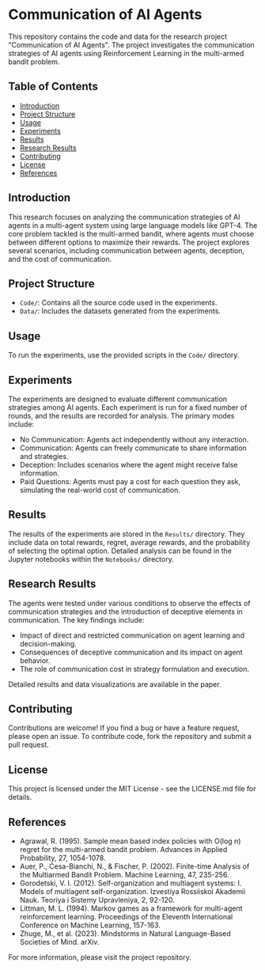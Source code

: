 # Communication of AI Agents

This repository contains the code and data for the research project "Communication of AI Agents". The project investigates the communication strategies of AI agents using Reinforcement Learning in the multi-armed bandit problem.

## Table of Contents

- [Introduction](#introduction)
- [Project Structure](#project-structure)
- [Usage](#usage)
- [Experiments](#experiments)
- [Results](#results)
- [Research Results](#research-results)
- [Contributing](#contributing)
- [License](#license)
- [References](#references)

## Introduction

This research focuses on analyzing the communication strategies of AI agents in a multi-agent system using large language models like GPT-4. The core problem tackled is the multi-armed bandit, where agents must choose between different options to maximize their rewards. The project explores several scenarios, including communication between agents, deception, and the cost of communication.

## Project Structure

- `Code/`: Contains all the source code used in the experiments.
- `Data/`: Includes the datasets generated from the experiments.

## Usage
To run the experiments, use the provided scripts in the `Code/` directory.  

## Experiments

The experiments are designed to evaluate different communication strategies among AI agents. Each experiment is run for a fixed number of rounds, and the results are recorded for analysis. The primary modes include:  

* No Communication: Agents act independently without any interaction.  
* Communication: Agents can freely communicate to share information and strategies.  
* Deception: Includes scenarios where the agent might receive false information.  
* Paid Questions: Agents must pay a cost for each question they ask, simulating the real-world cost of communication.   

## Results

The results of the experiments are stored in the `Results/` directory. They include data on total rewards, regret, average rewards, and the probability of selecting the optimal option. Detailed analysis can be found in the Jupyter notebooks within the `Notebooks/` directory.  

## Research Results

The agents were tested under various conditions to observe the effects of communication strategies and the introduction of deceptive elements in communication. The key findings include:  

* Impact of direct and restricted communication on agent learning and decision-making.  
* Consequences of deceptive communication and its impact on agent behavior.  
* The role of communication cost in strategy formulation and execution.  

Detailed results and data visualizations are available in the paper.

## Contributing

Contributions are welcome! If you find a bug or have a feature request, please open an issue. To contribute code, fork the repository and submit a pull request.  

## License

This project is licensed under the MIT License - see the LICENSE.md file for details.  

## References  

* Agrawal, R. (1995). Sample mean based index policies with O(log n) regret for the multi-armed bandit problem. Advances in Applied Probability, 27, 1054-1078.  
* Auer, P., Cesa-Bianchi, N., & Fischer, P. (2002). Finite-time Analysis of the Multiarmed Bandit Problem. Machine Learning, 47, 235-256.  
* Gorodetski, V. I. (2012). Self-organization and multiagent systems: I. Models of multiagent self-organization. Izvestiya Rossiiskoi Akademii Nauk. Teoriya i Sistemy Upravleniya, 2, 92-120.  
* Littman, M. L. (1994). Markov games as a framework for multi-agent reinforcement learning. Proceedings of the Eleventh International Conference on Machine Learning, 157-163.  
* Zhuge, M., et al. (2023). Mindstorms in Natural Language-Based Societies of Mind. arXiv.

For more information, please visit the project repository.
